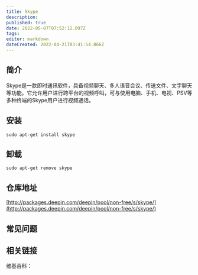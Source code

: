 ```yaml
---
title: Skype
description: 
published: true
date: 2022-05-07T07:52:12.097Z
tags: 
editor: markdown
dateCreated: 2022-04-21T03:41:54.866Z
---
```


## 简介

Skype是一款即时通讯软件，具备视频聊天、多人语音会议、传送文件、文字聊天等功能。它允许用户进行跨平台的视频呼叫，可与使用电脑、手机、电视、PSV等多种终端的Skype用户进行视频通话。

## 安装

`sudo apt-get install skype`

## 卸载

`sudo apt-get remove skype`

## 仓库地址

[http://packages.deepin.com/deepin/pool/non-free/s/skype/](http://packages.deepin.com/deepin/pool/non-free/s/skype/)

## 常见问题

## 相关链接

维基百科：
